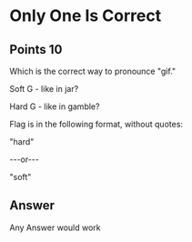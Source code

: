 # Only One Is Correct

## Points 10

Which is the correct way to pronounce "gif."

Soft G - like in jar?

Hard G - like in gamble?

Flag is in the following format, without quotes:

"hard"

---or---

"soft"

## Answer

Any Answer would work
